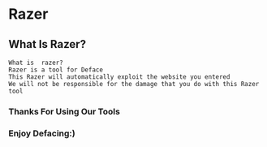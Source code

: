 # Razer

## What Is Razer?
```
What is  razer?
Razer is a tool for Deface
This Razer will automatically exploit the website you entered
We will not be responsible for the damage that you do with this Razer tool
```
### Thanks For Using Our Tools
### Enjoy Defacing:)
